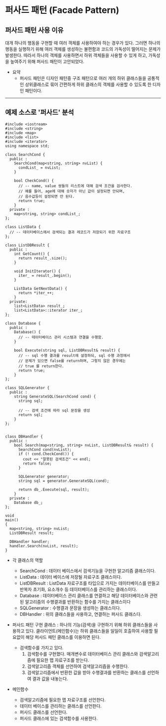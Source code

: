 퍼사드 패턴  (Facade Pattern)   
=============      
## 퍼사드 패턴 사용 이유   
대개 하나의 행동을 구현할 때 여러 객체를 사용하여야 하는 경우가 있다. 그러면 하나의 행동을 실행하기 위해 여러 객체를 생성하는 불편함과 코드의 가독성이 떨어지는 문제가 발생한다. 따라서 하나의 객체를 사용하면서 하위 객체들을 사용할 수 있게 하고, 가독성을 높여주기 위해 퍼사드 패턴이 고안되었다.   

- 요약
  - 퍼사드 패턴은 디자인 패턴중 구조 패턴으로 여러 개의 하위 클래스들을 공통적인 상위클래스로 묶어 간편하게 하위 클래스의 객체를 사용할 수 있도록 한 디자인 패턴이다.    
------------------------------
## 예제 소스로 '퍼사드' 분석
```
#include <iostream>
#include <string>
#include <map>
#include <list>
#include <iterator>
using namespace std;

class SearchCond {
  public :
    SearchCond(map<string, string> nvList) {
      condList_ = nvList;
    }

    bool CheckCond() {
      // -- name, value 쌍들의 리스트에 대해 검색 조건을 검사한다.
      // 예를 들어, age에 대해 숫자가 아닌 값이 설정되면 안되며, 
      // 음수값등이 설정되면 안 된다. 
      return true;
    }
  private :
    map<string, string> condList_;
};

class ListData {
  // -- 데이터베이스에서 검색되는 결과 레코드가 저장되기 위한 자료구조
};

class ListDBResult {
  public :
    int GetCount() {
      return result_.size();
    }

    void InitIterator() {
      iter_ = result_.begin();
    }

    ListData GetNextData() {
      return *iter_++;
    }
  private:
    list<ListData> result_;
    list<ListData>::iterator iter_;
};

class Database {
  public :
    Database() {
      // -- 데이터베이스 관리 시스템과 연결을 수행함.
    }

    bool Execute(string sql, ListDBResult& result) {
      // -- sql 수행 결과를 result에 설정하되, sql 수행 과정에서 
      // 문제가 있으면 false를 return하며, 그렇지 않은 경우에는 
      // true 를 return한다.
      return true;
    }
};

class SQLGenerator {
  public :
    string GenerateSQL(SearchCond cond) {
      string sql;

      // -- 검색 조건에 따라 sql 문장을 생성
      return sql;
    }
};


class DBHandler {
  public :
    bool Search(map<string, string> nvList, ListDBResult& result) {
      SearchCond cond(nvList);
      if (! cond.CheckCond()) {
        cout << "잘못된 검색조건" << endl;
        return false;
      }

      SQLGenerator generator;
      string sql = generator.GenerateSQL(cond);

      return db_.Execute(sql, result);
    }
  private :
    Database db_;
};

void
main()
{
  map<string, string> nvList;
  ListDBResult result;

  DBHandler handler;
  handler.Search(nvList, result);
}
```
- 각 클래스의 역할
  - SearchCond : 데이터 베이스에서 검색기능을 구현한 알고리즘 클래스이다.
  - ListData : 데이터 베이스에 저장될 자료구조 클래스이다.
  - ListDBResult : ListData 자료구조를 타입으로 가지는 데이터베이스를 만들고 반복자 초기화, 요소개수 등 데이터베이스를 관리하는 클래스이다.
  - Database : 데이터베이스 관리 클래스를 연결하고 해당 데이터베이스와 관련된 알고리즘의 수행결과를 반환하는 함수를 가지는 클래스이다
  - SQLGenerator : 수행결과 문장을 생성하는 클래스이다.
  - DBHandler : 위의 클래스들을 사용하고, 연결하는 퍼사드 클래스다.
    
- 퍼사드 패턴 구현 클래스 : 하나의 기능(검색)을 구현하기 위해 하위 클래스들을 사용하고 있다. 클라이언트(메인함수)는 하위 클래스들을 일일이 호출하여 사용할 필요없이 해당 퍼사드 패턴 클래스를 이용하면 된다.
  - 검색함수를 가지고 있다.
    1. 검색함수를 구현했다. 매개변수로 데이터베이스 관리 클래스와 검색알고리즘에 필요한 맵 자료구조를 받는다.
    2. 검색알고리즘 객체를 선언하여 검색알고리즘을 수행한다.
    3. 검색알고리즘에서 반환한 값을 받아 수행결과를 반환하는 클래스를 선언하여 결과 값을 내놓는다.

- 메인함수
  - 검색알고리즘에 필요한 맵 자료구조를 선언한다.
  - 데이터 베이스를 관리하는 클래스를 선언한다.
  - 퍼사드 클래스를 선언한다.
  - 퍼사드 클래스에 있는 검색함수를 사용한다.   
